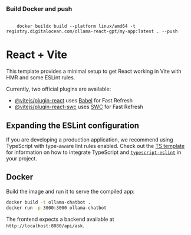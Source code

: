 
### Build Docker and push

```

    docker buildx build --platform linux/amd64 -t registry.digitalocean.com/ollama-react-gpt/my-app:latest . --push

 ```







# React + Vite

This template provides a minimal setup to get React working in Vite with HMR and some ESLint rules.

Currently, two official plugins are available:

- [@vitejs/plugin-react](https://github.com/vitejs/vite-plugin-react/blob/main/packages/plugin-react) uses [Babel](https://babeljs.io/) for Fast Refresh
- [@vitejs/plugin-react-swc](https://github.com/vitejs/vite-plugin-react/blob/main/packages/plugin-react-swc) uses [SWC](https://swc.rs/) for Fast Refresh

## Expanding the ESLint configuration

If you are developing a production application, we recommend using TypeScript with type-aware lint rules enabled. Check out the [TS template](https://github.com/vitejs/vite/tree/main/packages/create-vite/template-react-ts) for information on how to integrate TypeScript and [`typescript-eslint`](https://typescript-eslint.io) in your project.

## Docker

Build the image and run it to serve the compiled app:

```bash
docker build -t ollama-chatbot .
docker run -p 3000:3000 ollama-chatbot
```

The frontend expects a backend available at `http://localhost:8080/api/ask`.

